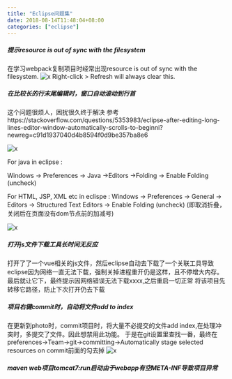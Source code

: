 ```yaml
---
title: "Eclipse问题集"
date: 2018-08-14T11:48:04+08:00
categories: ["eclipse"]
---
```


##### 提示resource is out of sync with the filesystem
在学习webpack复制项目时经常出现resource is out of sync with the filesystem.
![x](/images/ide/eclipse_res_out_filesys.png)
Right-click > Refresh will always clear this.

##### 在比较长的行末尾编辑时，窗口自动滚动到行首
这个问题很烦人，困扰很久终于解决
参考https://stackoverflow.com/questions/5353983/eclipse-after-editing-long-lines-editor-window-automatically-scrolls-to-beginni?newreg=c91d1937040d4b8594f0d9be357ba8e6

![x](/images/ide/x6qiz-o82mp.gif)

For java in eclipse :

Windows -> Preferences -> Java ->Editors ->Folding -> Enable Folding (uncheck)

For HTML, JSP, XML etc in eclispe : Windows -> Preferences -> General -> Editors -> Structured Text Editors -> Enable Folding (uncheck) (即取消折叠，关闭后在页面没有dom节点前的加减号)

![x](/images/ide/disable_Folding.png)

##### 打开js文件下载工具长时间无反应

打开了了一个vue相关的js文件，然后eclipse自动去下载了一个关联工具导致eclipse因为网络一直无法下载，强制关掉进程重开仍是这样，且不停增大内存。最后就让它下，最终提示因网络错误无法下载xxxx,之后重启一切正常
将该项目先转移它路径，防止下次打开仍去下载

##### 项目右键commit时，自动将文件add to index
在更新到photo时，commit项目时，将大量不必提交的文件add index,在处理冲突时，多提交了文件。因此想禁用此功能。
于是在git设置里查找一番，最终在preferences->Team->git->committing->Automatically stage selected resources on commit前面的勾去掉
![x](/images/ide/eclipse_git_committing.png)

##### maven web项目tomcat7:run启动由于webapp有空META-INF导致项目异常

